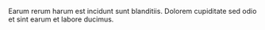 Earum rerum harum est incidunt sunt blanditiis.
Dolorem cupiditate sed odio et sint earum et labore ducimus.